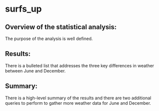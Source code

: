 # surfs_up

## Overview of the statistical analysis:

The purpose of the analysis is well defined. 
## Results:

There is a bulleted list that addresses the three key differences in weather between June and December. 
## Summary:

There is a high-level summary of the results and there are two additional queries to perform to gather more weather data for June and December. 
